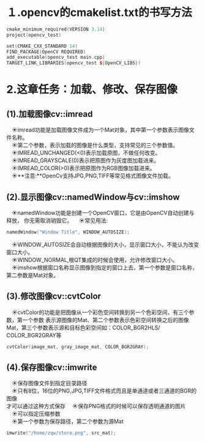 # **１.opencv的cmakelist.txt的书写方法**  
```C++
cmake_minimum_required(VERSION 3.14)
project(opencv_test)

set(CMAKE_CXX_STANDARD 14)
FIND_PACKAGE(OpenCV REQUIRED)
add_executable(opencv_test main.cpp)
TARGET_LINK_LIBRARIES(opencv_test ${OpenCV_LIBS})
```
# **2.这章任务：加载、修改、保存图像**  
## **(1).加载图像cv::imread**  
&emsp;&#9728;imread功能是加载图像文件成为一个Mat对象，其中第一个参数表示图像文件名称。  
&emsp;&#9728;第二个参数，表示加载的图像是什么类型，支持常见的三个参数值。  
&emsp;&#9728;IMREAD_UNCHANGED(<0)表示加载原图，不做任何改变。  
&emsp;&#9728;IMREAD_GRAYSCALE(0)表示把原图作为灰度图加载进来。  
&emsp;&#9728;IMREAD_COLOR(>0)表示把原图作为RGB图像加载进来。  
&emsp;&#9728;**注意:**OpenCv支持JPG,PNG,TIFF等常见格式图像文件加载。  
## **(2).显示图像cv::namedWindow与cv::imshow**  
&emsp;&#9728;namedWindow功能是创建一个OpenCV窗口，它是由OpenCV自动创建与释放，
你无需取消销毁它。
&emsp;&#9728;常见用法:
```C++
namedWindow("Window Title", WINDOW_AUTOSIZE);
```
&emsp;&#9728;WINDOW_AUTOSIZE会自动根据图像的大小，显示窗口大小，不能认为改变窗口大小。  
&emsp;&#9728;WINDOW_NORMAL,根QT集成的时候会使用，允许修改窗口大小。  
&emsp;&#9728;imshow根据窗口名称显示图像到指定的窗口上去，第一个参数是窗口名称，第二参数是Mat对象。  

## **(3).修改图像cv::cvtColor**  
&emsp;&#9728;cvtColor的功能是把图像从一个彩色空间转换到另一个色彩空间，有三个参数，第一个参数
表示源图像的Mat、第二个参数表示色彩空间转换之后的图像Mat，第三个参数表示源和目标色彩空间如：COLOR_BGR2HLS/
COLOR_BGR2GRAY等
```c++
cvtColor(image_mat, gray_image_mat, COLOR_BGR2GRAY);
```
## **(4).保存图像cv::imwrite**  
&emsp;&#9728;保存图像文件到指定目录路径  
&emsp;&#9728;只有8位，16位的PNG,JPG,TIFF文件格式而且是单通道或者三通道的BGR的图像  
才可以通过这种方式保存
&emsp;&#9728;保存PNG格式的时候可以保存透明通道的图片  
&emsp;&#9728;可以指定压缩参数  
&emsp;&#9728;第一个参数为保存路径，第二个参数为源Mat  
```C++
imwrite("/home/zqw/store.png", src_mat);
```
